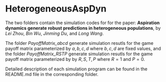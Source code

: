 # HeterogeneousAspDyn

The two folders contain the simulation codes for for the paper: **Aspiration dynamics generate robust predictions in heterogeneous populations**, by *Lei Zhou*, *Bin Wu*, *Jinming Du*, and *Long Wang*. 

The folder *PayoffMatrix_abcd* generate simulation resutls for the game payoff matrix parameterized by $a, b, c, d$ where $b, c, d$ are fixed values, and the folder *PayoffMatrix_RSTP* generate simulation resutls for the game payoff matrix parameterized by by $R, S, T, P$ where $R=1$ and $P=0$. 

Detailed description of each simulation program can be found in the README.md file in the corresponding folder.

